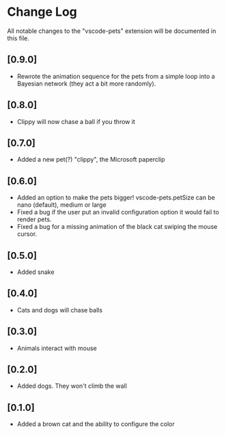 # Change Log

All notable changes to the "vscode-pets" extension will be documented in this file.

## [0.9.0]

- Rewrote the animation sequence for the pets from a simple loop into a Bayesian network (they act a bit more randomly).

## [0.8.0]

- Clippy will now chase a ball if you throw it

## [0.7.0]

- Added a new pet(?) "clippy", the Microsoft paperclip

## [0.6.0]

- Added an option to make the pets bigger! vscode-pets.petSize can be nano (default), medium or large
- Fixed a bug if the user put an invalid configuration option it would fail to render pets.
- Fixed a bug for a missing animation of the black cat swiping the mouse cursor.

## [0.5.0]

- Added snake

## [0.4.0]

- Cats and dogs will chase balls

## [0.3.0]

- Animals interact with mouse

## [0.2.0]

- Added dogs. They won't climb the wall

## [0.1.0]

- Added a brown cat and the ability to configure the color